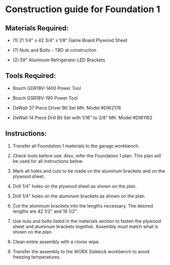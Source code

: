 # Construction guide for Foundation 1

## Materials Required:

* (1) 21 1/4" x 42 3/4" x 1/8" Game Board Plywood Sheet

* (?) Nuts and Bolts - TBD at construction

* (2) 59" Aluminum Refrigerator LED Brackets

## Tools Required:

* Bosch GDR18V-1400 Power Tool

* Bosch GSR18V-190 Power Tool

* DeWalt 37 Piece Driver Bit Set Mfr. Model #DW2176

* DeWalt 14 Piece Drill Bit Set with 1/16" to 3/8" Mfr. Model #DW1162

## Instructions:

1. Transfer all Foundation 1 materials to the garage workbench.

1. Check tools before use. Also, refer the Foundation 1 plan. This plan will be used for all instructions below.

1. Mark all holes and cuts to be made on the aluminum brackets and on the plywood sheet.

1. Drill 1/4" holes on the plywood sheet as shown on the plan.

1. Drill 1/4" holes on the aluminum brackets as shown on the plan.

1. Cut the aluminum brackets into the lengths necessary. The desired lengths are 42 1/2" and 16 1/2".

1. Use nuts and bolts listed in the materials section to fasten the plywood sheet and aluminum brackets together. Assembly must match what is shown on the plan.

1. Clean entire assembly with a clorox wipe.

1. Transfer the assembly to the WORX Sidekick workbench to avoid freezing temperatures.

